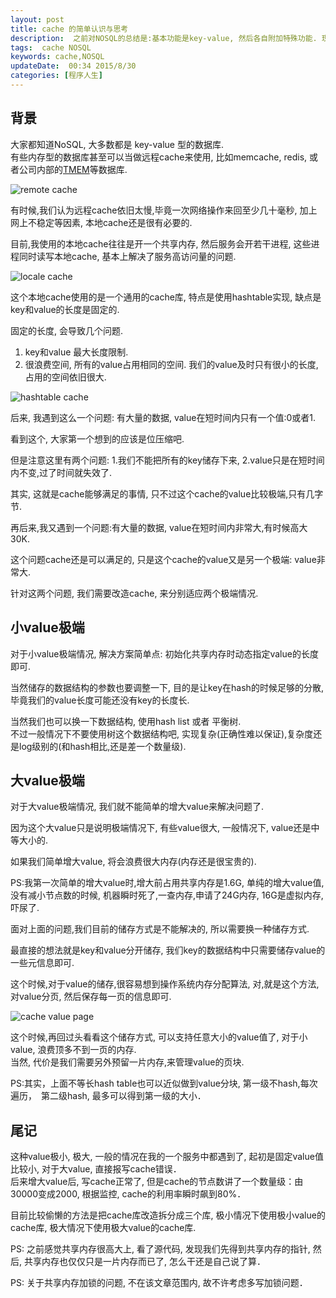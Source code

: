 ```yaml
---  
layout: post  
title: cache 的简单认识与思考
description:  之前对NOSQL的总结是:基本功能是key-value, 然后各自附加特殊功能. 现在简单的来认识一下cache.  
tags:  cache NOSQL
keywords: cache,NOSQL
updateDate:  00:34 2015/8/30
categories: [程序人生]
---  
```


## 背景


大家都知道NoSQL, 大多数都是 key-value 型的数据库.  
有些内存型的数据库甚至可以当做远程cache来使用, 比如memcache, redis, 或者公司内部的[TMEM](http://djt.qq.com/article/view/234)等数据库.  


![remote cache](https://res.tiankonguse.com/images/remote-cache.png)


有时候,我们认为远程cache依旧太慢,毕竟一次网络操作来回至少几十毫秒, 加上网上不稳定等因素, 本地cache还是很有必要的.  

目前,我使用的本地cache往往是开一个共享内存, 然后服务会开若干进程, 这些进程同时读写本地cache, 基本上解决了服务高访问量的问题.  


![locale cache](https://res.tiankonguse.com/images/locale-cache.png)  


这个本地cache使用的是一个通用的cache库, 特点是使用hashtable实现, 缺点是key和value的长度是固定的.  

固定的长度, 会导致几个问题.  

1. key和value 最大长度限制.
2. 很浪费空间, 所有的value占用相同的空间. 我们的value及时只有很小的长度, 占用的空间依旧很大.  

![hashtable cache](https://res.tiankonguse.com/images/hashtable-cache.png)  




后来, 我遇到这么一个问题: 有大量的数据, value在短时间内只有一个值:0或者1.  

看到这个, 大家第一个想到的应该是位压缩吧.  

但是注意这里有两个问题: 1.我们不能把所有的key储存下来, 2.value只是在短时间内不变,过了时间就失效了.  

其实, 这就是cache能够满足的事情, 只不过这个cache的value比较极端,只有几字节.  

再后来,我又遇到一个问题:有大量的数据, value在短时间内非常大,有时候高大30K.  

这个问题cache还是可以满足的, 只是这个cache的value又是另一个极端: value非常大.  

针对这两个问题, 我们需要改造cache, 来分别适应两个极端情况.  


## 小value极端  


对于小value极端情况, 解决方案简单点: 初始化共享内存时动态指定value的长度即可.  

当然储存的数据结构的参数也要调整一下, 目的是让key在hash的时候足够的分散, 毕竟我们的value长度可能还没有key的长度长.  

当然我们也可以换一下数据结构, 使用hash list 或者 平衡树.  
不过一般情况下不要使用树这个数据结构吧, 实现复杂(正确性难以保证),复杂度还是log级别的(和hash相比,还是差一个数量级).  


## 大value极端  


对于大value极端情况, 我们就不能简单的增大value来解决问题了.  

因为这个大value只是说明极端情况下, 有些value很大, 一般情况下, value还是中等大小的.  

如果我们简单增大value, 将会浪费很大内存(内存还是很宝贵的).  


PS:我第一次简单的增大value时,增大前占用共享内存是1.6G, 单纯的增大value值,没有减小节点数的时候, 机器瞬时死了,一查内存,申请了24G内存, 16G是虚拟内存,吓尿了.  


面对上面的问题,我们目前的储存方式是不能解决的, 所以需要换一种储存方式.  

最直接的想法就是key和value分开储存, 我们key的数据结构中只需要储存value的一些元信息即可.  

这个时候,对于value的储存,很容易想到操作系统内存分配算法, 对,就是这个方法, 对value分页, 然后保存每一页的信息即可.  


![cache value page](https://res.tiankonguse.com/images/cache-value-page.png)  


这个时候,再回过头看看这个储存方式, 可以支持任意大小的value值了, 对于小value, 浪费顶多不到一页的内存.   
当然, 代价是我们需要另外预留一片内存,来管理value的页块.   

PS:其实，上面不等长hash table也可以近似做到value分块, 第一级不hash,每次遍历，　第二级hash, 最多可以得到第一级的大小．  


## 尾记


这种value极小,  极大,  一般的情况在我的一个服务中都遇到了,  起初是固定value值比较小,  对于大value, 直接报写cache错误．  
后来增大value后,  写cache正常了,  但是cache的节点数讲了一个数量级：由30000变成2000, 根据监控,  cache的利用率瞬时飙到80%．  

目前比较偷懒的方法是把cache库改造拆分成三个库,  极小情况下使用极小value的cache库, 极大情况下使用极大value的cache库.  

PS: 之前感觉共享内存很高大上,  看了源代码,  发现我们先得到共享内存的指针, 然后,  共享内存也仅仅只是一片内存而已了, 怎么干还是自己说了算．  

PS: 关于共享内存加锁的问题,  不在该文章范围内,  故不许考虑多写加锁问题．  




